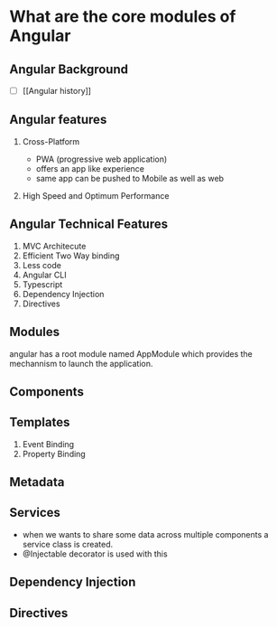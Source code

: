 # What are the core modules of Angular

## Angular Background
- [ ] [[Angular history]]


## Angular features
1. Cross-Platform
	- PWA  (progressive web application)
	- offers an app like experience 
	- same app can be pushed to Mobile as well as web

2. High Speed and Optimum Performance


## Angular Technical Features
1. MVC Architecute
2. Efficient Two Way binding
3. Less code 
4. Angular CLI
5. Typescript
6. Dependency Injection
7. Directives

## Modules
angular has a root module named AppModule  which provides the mechannism to launch the application.

## Components

## Templates
1. Event Binding
2. Property Binding

## Metadata

## Services
- when we wants to share some data across multiple components a service class is created. 
- @Injectable decorator is used with this

## Dependency Injection

## Directives



